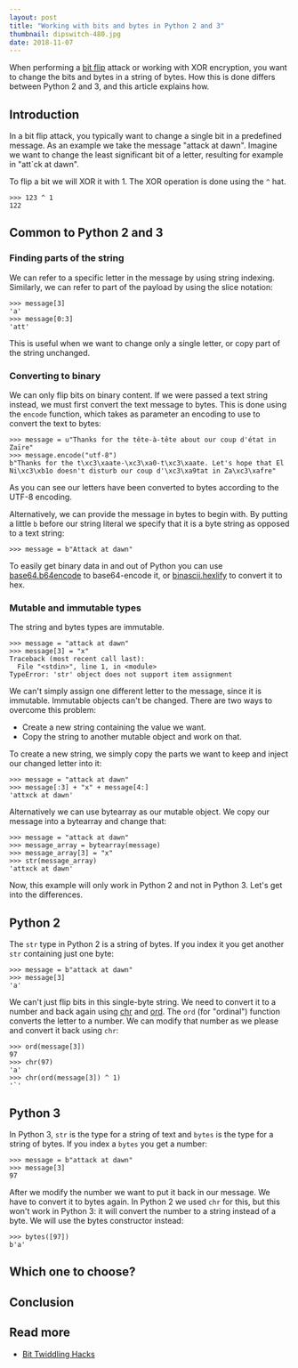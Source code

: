 ```yaml
---
layout: post
title: "Working with bits and bytes in Python 2 and 3"
thumbnail: dipswitch-480.jpg
date: 2018-11-07
---
```


When performing a [bit flip](/2018/04/25/bitflip-effect-on-encryption-operation-modes/) attack or working with XOR encryption, you want to change the bits and bytes in a string of bytes. How this is done differs between Python 2 and 3, and this article explains how.

<!-- photo source: https://commons.wikimedia.org/wiki/File:Nedap_ESD1_-_printer_controller_-_DIP_switch-91833.jpg -->

## Introduction

In a bit flip attack, you typically want to change a single bit in a predefined message. As an example we take the message "attack at dawn". Imagine we want to change the least significant bit of a letter, resulting for example in "att`ck at dawn".

To flip a bit we will XOR it with 1. The XOR operation is done using the `^` hat.

    >>> 123 ^ 1
    122

## Common to Python 2 and 3

### Finding parts of the string

We can refer to a specific letter in the message by using string indexing. Similarly, we can refer to part of the payload by using the slice notation:

    >>> message[3]
    'a'
    >>> message[0:3]
    'att'

This is useful when we want to change only a single letter, or copy part of the string unchanged.

### Converting to binary

We can only flip bits on binary content. If we were passed a text string instead, we must first convert the text message to bytes. This is done using the `encode` function, which takes as parameter an encoding to use to convert the text to bytes:

    >>> message = u"Thanks for the tête-à-tête about our coup d'état in Zaïre"
    >>> message.encode("utf-8")
    b"Thanks for the t\xc3\xaate-\xc3\xa0-t\xc3\xaate. Let's hope that El Ni\xc3\xb1o doesn't disturb our coup d'\xc3\xa9tat in Za\xc3\xafre"

As you can see our letters have been converted to bytes according to the UTF-8 encoding.

Alternatively, we can provide the message in bytes to begin with. By putting a little `b` before our string literal we specify that it is a byte string as opposed to a text string:

    >>> message = b"Attack at dawn"

To easily get binary data in and out of Python you can use [base64.b64encode](https://docs.python.org/3/library/base64.html) to base64-encode it, or [binascii.hexlify](https://docs.python.org/3/library/binascii.html#binascii.hexlify) to convert it to hex.

### Mutable and immutable types

The string and bytes types are immutable.

    >>> message = "attack at dawn"
    >>> message[3] = "x"
    Traceback (most recent call last):
      File "<stdin>", line 1, in <module>
    TypeError: 'str' object does not support item assignment

We can't simply assign one different letter to the message, since it is immutable. Immutable objects can't be changed. There are two ways to overcome this problem:

* Create a new string containing the value we want.
* Copy the string to another mutable object and work on that.

To create a new string, we simply copy the parts we want to keep and inject our changed letter into it:

    >>> message = "attack at dawn"
    >>> message[:3] + "x" + message[4:]
    'attxck at dawn'

Alternatively we can use bytearray as our mutable object. We copy our message into a bytearray and change that:

    >>> message = "attack at dawn"
    >>> message_array = bytearray(message)
    >>> message_array[3] = "x"
    >>> str(message_array)
    'attxck at dawn'

Now, this example will only work in Python 2 and not in Python 3. Let's get into the differences.

## Python 2

The `str` type in Python 2 is a string of bytes. If you index it you get another `str` containing just one byte:

    >>> message = b"attack at dawn"
    >>> message[3]
    'a'

We can't just flip bits in this single-byte string. We need to convert it to a number and back again using [chr](https://docs.python.org/2/library/functions.html#chr) and [ord](https://docs.python.org/2/library/functions.html#ord). The `ord` (for "ordinal") function converts the letter to a number. We can modify that number as we please and convert it back using `chr`:

    >>> ord(message[3])
    97
    >>> chr(97)
    'a'
    >>> chr(ord(message[3]) ^ 1)
    '`'

## Python 3

In Python 3, `str` is the type for a string of text and `bytes` is the type for a string of bytes. If you index a `bytes` you get a number:

    >>> message = b"attack at dawn"
    >>> message[3]
    97

After we modify the number we want to put it back in our message. We have to convert it to bytes again. In Python 2 we used `chr` for this, but this won't work in Python 3: it will convert the number to a string instead of a byte. We will use the bytes constructor instead:

    >>> bytes([97])
    b'a'



## Which one to choose?

## Conclusion

## Read more

* [Bit Twiddling Hacks](https://graphics.stanford.edu/~seander/bithacks.html)

